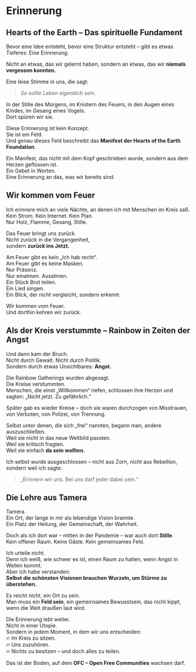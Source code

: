 # Erinnerung

## Hearts of the Earth – Das spirituelle Fundament

Bevor eine Idee entsteht, bevor eine Struktur entsteht – gibt es etwas Tieferes: Eine Erinnerung.  

Nicht an etwas, das wir gelernt haben, sondern an etwas, das wir **niemals vergessen konnten.**

Eine leise Stimme in uns, die sagt:  
> *So sollte Leben eigentlich sein.*  

In der Stille des Morgens, im Knistern des Feuers, in den Augen eines Kindes, im Gesang eines Vogels.  
Dort spüren wir sie.

Diese Erinnerung ist kein Konzept.  
Sie ist ein Feld.  
Und genau dieses Feld beschreibt das **Manifest der Hearts of the Earth Foundation**.

Ein Manifest, das nicht mit dem Kopf geschrieben wurde, sondern aus dem Herzen geflossen ist.  
Ein Gebet in Worten.  
Eine Erinnerung an das, was wir bereits sind.


## Wir kommen vom Feuer

Ich erinnere mich an viele Nächte, an denen ich mit Menschen im Kreis saß.  
Kein Strom. Kein Internet. Kein Plan.  
Nur Holz, Flamme, Gesang, Stille.

Das Feuer bringt uns zurück.  
Nicht zurück in die Vergangenheit,  
sondern **zurück ins Jetzt.**

Am Feuer gibt es kein „Ich hab recht“.  
Am Feuer gibt es keine Masken.  
Nur Präsenz.  
Nur einatmen. Ausatmen.  
Ein Stück Brot teilen.  
Ein Lied singen.  
Ein Blick, der nicht vergleicht, sondern erkennt.

Wir kommen vom Feuer.  
Und dorthin kehren wir zurück.


## Als der Kreis verstummte – Rainbow in Zeiten der Angst

Und dann kam der Bruch.  
Nicht durch Gewalt. Nicht durch Politik.  
Sondern durch etwas Unsichtbares: **Angst.**

Die Rainbow Gatherings wurden abgesagt.  
Die Kreise verstummten.  
Menschen, die einst „Willkommen“ riefen, schlossen ihre Herzen und sagten: „Nicht jetzt. Zu gefährlich.“

Später gab es wieder Kreise – doch sie waren durchzogen von Misstrauen, von Verboten, von Polizei, von Trennung.

Selbst unter denen, die sich „frei“ nannten, begann man, andere auszuschließen.  
Weil sie nicht in das neue Weltbild passten.  
Weil sie kritisch fragten.  
Weil sie einfach **da sein wollten.**

Ich selbst wurde ausgeschlossen – nicht aus Zorn, nicht aus Rebellion, sondern weil ich sagte:  
> „Erinnern wir uns. Bei uns darf jeder dabei sein.“


## Die Lehre aus Tamera

Tamera.  
Ein Ort, der lange in mir als lebendige Vision brannte.  
Ein Platz der Heilung, der Gemeinschaft, der Wahrheit.

Doch als ich dort war – mitten in der Pandemie – war auch dort **Stille**.  
Kein offener Raum. Keine Gäste. Kein gemeinsames Feld.

Ich urteile nicht.  
Denn ich weiß, wie schwer es ist, einen Raum zu halten, wenn Angst in Wellen kommt.  
Aber ich habe verstanden:  
**Selbst die schönsten Visionen brauchen Wurzeln, um Stürme zu überstehen.**

Es reicht nicht, ein Ort zu sein.  
Man muss ein **Feld sein**, ein gemeinsames Bewusstsein, das nicht kippt, wenn die Welt draußen laut wird.  


Die Erinnerung lebt weiter.  
Nicht in einer Utopie.  
Sondern in jedem Moment, in dem wir uns entscheiden:  
🔥 Im Kreis zu sitzen.  
🔥 Uns zuzuhören.  
🔥 Nichts zu besitzen – und doch alles zu teilen.  

Das ist der Boden, auf dem **OFC – Open Free Communities** wachsen darf.  